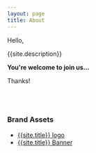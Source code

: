 ```yaml
---
layout: page
title: About
---
```


Hello,

{{site.description}}

**You're welcome to join us...**

Thanks!

<br><br>

### Brand Assets
* [{{site.title}} logo](/assets/big-org-logo.png "{{site.title}} logo")
* [{{site.title}} Banner](/assets/big-org-cover.png "{{site.title}} logo")
